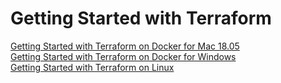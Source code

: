 # Getting Started with Terraform

[Getting Started with Terraform on Docker for Mac 18.05](https://github.com/ajeetraina/docker101/blob/master/automation/terraform/macOS/README.md)<br>
[Getting Started with Terraform on Docker for Windows]()<br>
[Getting Started with Terraform on Linux]()<br>
